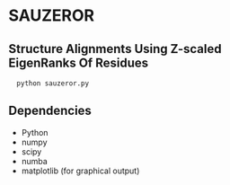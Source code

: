 # SAUZEROR

## Structure Alignments Using Z-scaled EigenRanks Of Residues

```
  python sauzeror.py
```

## Dependencies

+ Python
+ numpy
+ scipy
+ numba
+ matplotlib (for graphical output)
